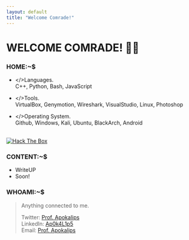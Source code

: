 ```yaml
---
layout: default
title: "Welcome Comrade!"
--- 
```

<!--this layout&title shit compulsory for the typed animation-->
# WELCOME COMRADE! 🐱‍💻

### HOME:~$

<!--Put Content Here.-->

* </>Languages.<br>
C++, Python, Bash, JavaScript <br> 

* </>Tools.<br>
VirtualBox, Genymotion, Wireshark, VisualStudio, Linux, Photoshop <br>

* </>Operating System.<br>
Github, Windows, Kali, Ubuntu, BlackArch, Android <br><br>
<!--sini utk content home ni buat png then masukkn dlm folder img github repo ni pastu link ke content2 ni-->
<!--[HackTheBox](https://app.hackthebox.eu/profile/105032)<br>-->
[<img src="http://www.hackthebox.eu/badge/image/105032" alt="Hack The Box">](https://app.hackthebox.eu/profile/105032)

### CONTENT:~$

* WriteUP
* Soon!
<!--sini utk content2 ni just letak link klu post dr tempat lain, klu nk upload sini just append link-->

### WHOAMI:~$
> Anything connected to me.
>
> Twitter: [Prof. Apokalips](https://twitter.com/ap0k4l1p5)<br>
> LinkedIn: [Ap0k4L1p5](/me.md)<br>
> Email: [Prof. Apokalips](mailto:prof.apokalips@protonmail.com)
<!--nanti pikiaq lain utk tambah sini; as in nk letak tweethandle or linkedin n so on-->
